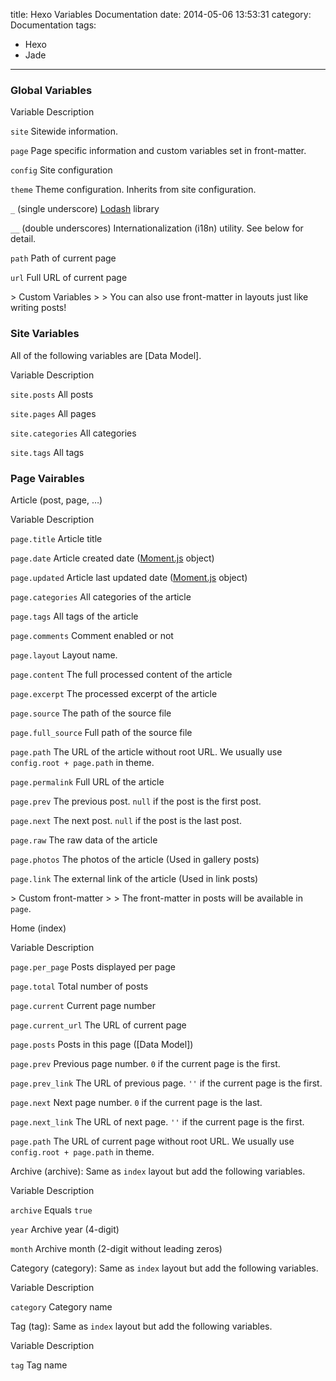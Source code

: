 title: Hexo Variables Documentation
date: 2014-05-06 13:53:31
category: Documentation
tags: 
  - Hexo
  - Jade
---

### Global Variables

Variable Description

`site`
Sitewide information.

`page`
Page specific information and custom variables set in front-matter.

`config`
Site configuration

`theme`
Theme configuration. Inherits from site configuration.

`_` (single underscore)
[Lodash][1] library

`__` (double underscores)
Internationalization (i18n) utility. See below for detail.

`path`
Path of current page

`url`
Full URL of current page

&gt; Custom Variables
&gt;
&gt; You can also use front-matter in layouts just like writing posts!

### Site Variables

All of the following variables are [Data Model].

Variable Description

`site.posts`
All posts

`site.pages`
All pages

`site.categories`
All categories

`site.tags`
All tags

### Page Vairables

Article (post, page, …)

Variable Description

`page.title`
Article title

`page.date`
Article created date ([Moment.js][2] object)

`page.updated`
Article last updated date ([Moment.js][2] object)

`page.categories`
All categories of the article

`page.tags`
All tags of the article

`page.comments`
Comment enabled or not

`page.layout`
Layout name.

`page.content`
The full processed content of the article

`page.excerpt`
The processed excerpt of the article

`page.source`
The path of the source file

`page.full_source`
Full path of the source file

`page.path`
The URL of the article without root URL. We usually use `config.root + page.path` in theme.

`page.permalink`
Full URL of the article

`page.prev`
The previous post. `null` if the post is the first post.

`page.next`
The next post. `null` if the post is the last post.

`page.raw`
The raw data of the article

`page.photos`
The photos of the article (Used in gallery posts)

`page.link`
The external link of the article (Used in link posts)

&gt; Custom front-matter
&gt;
&gt; The front-matter in posts will be available in `page`.

Home (index)

Variable Description

`page.per_page`
Posts displayed per page

`page.total`
Total number of posts

`page.current`
Current page number

`page.current_url`
The URL of current page

`page.posts`
Posts in this page ([Data Model])

`page.prev`
Previous page number. `0` if the current page is the first.

`page.prev_link`
The URL of previous page. `''` if the current page is the first.

`page.next`
Next page number. `0` if the current page is the last.

`page.next_link`
The URL of next page. `''` if the current page is the first.

`page.path`
The URL of current page without root URL. We usually use `config.root + page.path` in theme.

Archive (archive): Same as `index` layout but add the following variables.

Variable Description

`archive`
Equals `true`

`year`
Archive year (4-digit)

`month`
Archive month (2-digit without leading zeros)

Category (category): Same as `index` layout but add the following variables.

Variable Description

`category`
Category name

Tag (tag): Same as `index` layout but add the following variables.

Variable Description

`tag`
Tag name

[1]: http://lodash.com/
[2]: http://momentjs.com/
  
